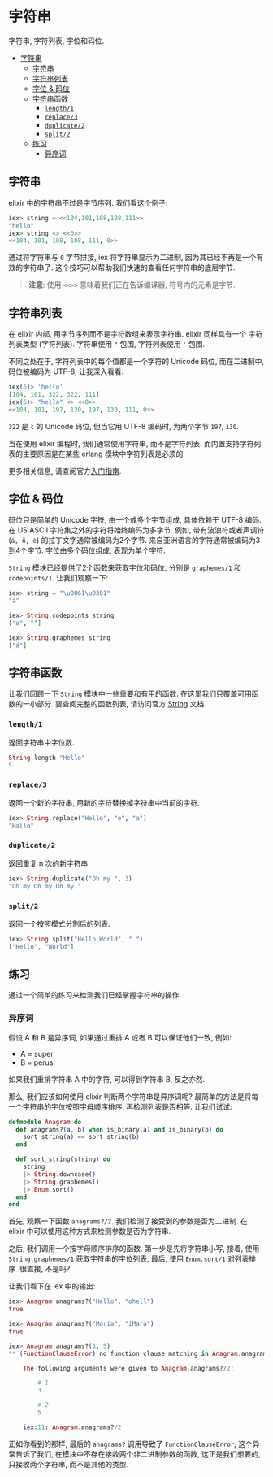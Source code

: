 # 字符串
字符串, 字符列表, 字位和码位.

<!-- TOC -->

- [字符串](#%E5%AD%97%E7%AC%A6%E4%B8%B2)
    - [字符串](#%E5%AD%97%E7%AC%A6%E4%B8%B2)
    - [字符串列表](#%E5%AD%97%E7%AC%A6%E4%B8%B2%E5%88%97%E8%A1%A8)
    - [字位 & 码位](#%E5%AD%97%E4%BD%8D-%E7%A0%81%E4%BD%8D)
    - [字符串函数](#%E5%AD%97%E7%AC%A6%E4%B8%B2%E5%87%BD%E6%95%B0)
        - [`length/1`](#length1)
        - [`replace/3`](#replace3)
        - [`duplicate/2`](#duplicate2)
        - [`split/2`](#split2)
    - [练习](#%E7%BB%83%E4%B9%A0)
        - [异序词](#%E5%BC%82%E5%BA%8F%E8%AF%8D)

<!-- /TOC -->

## 字符串
elixir 中的字符串不过是字节序列. 我们看这个例子:
```elixir
iex> string = <<104,101,108,108,111>>
"hello"
iex> string <> <<0>>
<<104, 101, 108, 108, 111, 0>>
```

通过将字符串与 `0` 字节拼接, iex 将字符串显示为二进制, 因为其已经不再是一个有效的字符串了. 这个技巧可以帮助我们快速的查看任何字符串的底层字节.

> **注意**: 使用 `<<>>` 意味着我们正在告诉编译器, 符号内的元素是字节.

## 字符串列表
在 elixir 内部, 用字节序列而不是字符数组来表示字符串. elixir 同样具有一个 字符列表类型 (字符列表). 字符串使用 `"` 包围, 字符列表使用 `'` 包围.

不同之处在于, 字符列表中的每个值都是一个字符的 Unicode 码位, 而在二进制中, 码位被编码为 UTF-8, 让我深入看看:
```elixir
iex(5)> 'hełło'
[104, 101, 322, 322, 111]
iex(6)> "hełło" <> <<0>>
<<104, 101, 197, 130, 197, 130, 111, 0>>
```

`322` 是 `ł` 的 Unicode 码位, 但当它用 UTF-8 编码时, 为两个字节 `197`, `130`.

当在使用 elixir 编程时, 我们通常使用字符串, 而不是字符列表. 而内置支持字符列表的主要原因是在某些 erlang 模块中字符列表是必须的.

更多相关信息, 请查阅官方[入门指南](https://elixir-lang.org/getting-started/binaries-strings-and-char-lists.html).

## 字位 & 码位
码位只是简单的 Unicode 字符, 由一个或多个字节组成, 具体依赖于 UTF-8 编码. 在 US ASCII 字符集之外的字符将始终编码为多字节. 例如, 带有波浪符或者声调符 (`á, ñ, è`) 的拉丁文字通常被编码为2个字节. 来自亚洲语言的字符通常被编码为3到4个字节. 字位由多个码位组成, 表现为单个字符.

`String` 模块已经提供了2个函数来获取字位和码位, 分别是 `graphemes/1` 和 `codepoints/1`. 让我们观察一下:
```elixir
iex> string = "\u0061\u0301"
"á"

iex> String.codepoints string
["a", "́"]

iex> String.graphemes string
["á"]
```

## 字符串函数
让我们回顾一下 `String` 模块中一些重要和有用的函数. 在这里我们只覆盖可用函数的一小部分. 要查阅完整的函数列表, 请访问官方 [String](https://hexdocs.pm/elixir/String.html) 文档.

### `length/1`
返回字符串中字位数.
```elixir
String.length "Hello"
5
```

### `replace/3`
返回一个新的字符串, 用新的字符替换掉字符串中当前的字符.
```elixir
iex> String.replace("Hello", "e", "a")
"Hallo"
```

### `duplicate/2`
返回重复 n 次的新字符串.
```elixir
iex> String.duplicate("Oh my ", 3)
"Oh my Oh my Oh my "
```

### `split/2`
返回一个按照模式分割后的列表.
```elixir
iex> String.split("Hello World", " ")
["Hello", "World"]
```

## 练习
通过一个简单的练习来检测我们已经掌握字符串的操作.

### 异序词
假设 A 和 B 是异序词, 如果通过重排 A 或者 B 可以保证他们一致, 例如:
* A = super
* B = perus

如果我们重排字符串 A 中的字符, 可以得到字符串 B, 反之亦然.

那么, 我们应该如何使用 elixir 判断两个字符串是异序词呢? 最简单的方法是将每一个字符串的字位按照字母顺序排序, 再检测列表是否相等. 让我们试试:
```elixir
defmodule Anagram do
  def anagrams?(a, b) when is_binary(a) and is_binary(b) do
    sort_string(a) == sort_string(b)
  end

  def sort_string(string) do
    string
    |> String.downcase()
    |> String.graphemes()
    |> Enum.sort()
  end
end
```

首先, 观察一下函数 `anagrams?/2`. 我们检测了接受到的参数是否为二进制. 在 elixir 中可以使用这种方式来检测参数是否为字符串.

之后, 我们调用一个按字母顺序排序的函数. 第一步是先将字符串小写, 接着, 使用 `String.graphemes/1` 获取字符串的字位列表, 最后, 使用 `Enum.sort/1` 对列表排序. 很直接, 不是吗?

让我们看下在 iex 中的输出:
```elixir
iex> Anagram.anagrams?("Hello", "ohell")
true

iex> Anagram.anagrams?("María", "íMara")
true

iex> Anagram.anagrams?(3, 5)
** (FunctionClauseError) no function clause matching in Anagram.anagrams?/2

    The following arguments were given to Anagram.anagrams?/2:

        # 1
        3

        # 2
        5

    iex:11: Anagram.anagrams?/2
```

正如你看到的那样, 最后的 `anagrams?` 调用导致了 `FunctionClauseError`, 这个异常告诉了我们, 在模块中不存在接收两个非二进制参数的函数, 这正是我们想要的, 只接收两个字符串, 而不是其他的类型.